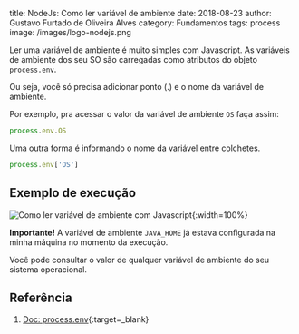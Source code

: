 title: NodeJs: Como ler variável de ambiente
date: 2018-08-23
author: Gustavo Furtado de Oliveira Alves
category: Fundamentos
tags: process
image: /images/logo-nodejs.png

Ler uma variável de ambiente é muito simples com Javascript.
As variáveis de ambiente dos seu SO são carregadas como atributos do objeto `process.env`.

Ou seja, você só precisa adicionar ponto (.) e o nome da variável de ambiente.

Por exemplo, pra acessar o valor da variável de ambiente `OS` faça assim:

```javascript
process.env.OS
```

Uma outra forma é informando o nome da variável entre colchetes.

```javascript
process.env['OS']
```

## Exemplo de execução

![Como ler variável de ambiente com Javascript](/images/ler-variavel-de-ambiente.gif){:width=100%}

**Importante!** A variável de ambiente `JAVA_HOME` já estava configurada na minha máquina no momento da execução.

Você pode consultar o valor de qualquer variável de ambiente do seu sistema operacional.

## Referência

1. [Doc: process.env](https://nodejs.org/dist/latest-v10.x/docs/api/process.html#process_process_env){:target=\_blank}
